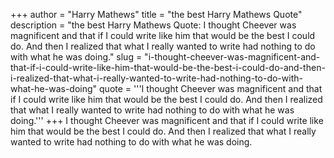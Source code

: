 +++
author = "Harry Mathews"
title = "the best Harry Mathews Quote"
description = "the best Harry Mathews Quote: I thought Cheever was magnificent and that if I could write like him that would be the best I could do. And then I realized that what I really wanted to write had nothing to do with what he was doing."
slug = "i-thought-cheever-was-magnificent-and-that-if-i-could-write-like-him-that-would-be-the-best-i-could-do-and-then-i-realized-that-what-i-really-wanted-to-write-had-nothing-to-do-with-what-he-was-doing"
quote = '''I thought Cheever was magnificent and that if I could write like him that would be the best I could do. And then I realized that what I really wanted to write had nothing to do with what he was doing.'''
+++
I thought Cheever was magnificent and that if I could write like him that would be the best I could do. And then I realized that what I really wanted to write had nothing to do with what he was doing.
